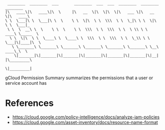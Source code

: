 ```Test
 ________  ________  ___       ________  ___  ___  ________  ________  ________      
|\   ____\|\   ____\|\  \     |\   __  \|\  \|\  \|\   ___ \|\   __  \|\   ____\     
\ \  \___|\ \  \___|\ \  \    \ \  \|\  \ \  \\\  \ \  \_|\ \ \  \|\  \ \  \___|_    
 \ \  \  __\ \  \    \ \  \    \ \  \\\  \ \  \\\  \ \  \ \\ \ \   ____\ \_____  \   
  \ \  \|\  \ \  \____\ \  \____\ \  \\\  \ \  \\\  \ \  \_\\ \ \  \___|\|____|\  \  
   \ \_______\ \_______\ \_______\ \_______\ \_______\ \_______\ \__\     ____\_\  \ 
    \|_______|\|_______|\|_______|\|_______|\|_______|\|_______|\|__|    |\_________\
                                                                         \|_________|
```

gCloud Permission Summary summarizes the permissions that a user or service account has

# References

* https://cloud.google.com/policy-intelligence/docs/analyze-iam-policies
* https://cloud.google.com/asset-inventory/docs/resource-name-format
